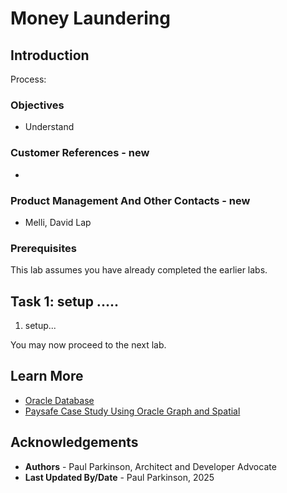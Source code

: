 # Money Laundering

## Introduction

Process:


### Objectives

-  Understand 

### Customer References - new

- 

### Product Management And Other Contacts - new

- Melli, David Lap

### Prerequisites

This lab assumes you have already completed the earlier labs.

## Task 1: setup .....

1. setup...



You may now proceed to the next lab.

## Learn More

* [Oracle Database](https://bit.ly/mswsdatabase)
* [Paysafe Case Study Using Oracle Graph and Spatial](https://www.oracle.com/a/ocom/docs/paysafe-case-study.pdf)

## Acknowledgements
* **Authors** - Paul Parkinson, Architect and Developer Advocate
* **Last Updated By/Date** - Paul Parkinson, 2025

